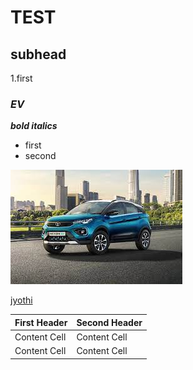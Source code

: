 # **TEST**
## subhead
 1.first
### *EV*
***bold italics***
- first
- second

![jj](https://github.com/RahulRamK/test/blob/main/images/download.jpeg)

[jyothi](https://jecc.ac.in/)

| First Header  | Second Header |
| ------------- | ------------- |
| Content Cell  | Content Cell  |
| Content Cell  | Content Cell  |
